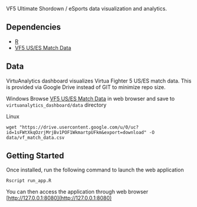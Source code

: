 VF5 Ultimate Shordown / eSports data visualization and analytics.

## Dependencies
* [R](https://cran.r-project.org/)
* [VF5 US/ES Match Data](https://drive.google.com/file/d/1sFWtXkqOzrjMrjBv1POF1WkmartpUFkm/view?usp=drive_link)

## Data
VirtuAnalytics dashboard visualizes Virtua Fighter 5 US/ES match data.
This is provided via Google Drive instead of GIT to minimize repo size.

Windows
Browse [VF5 US/ES Match Data](https://t.co/H6JnOKsIQj) in web browser and save to `virtuanalytics_dashboard/data` directory

Linux
```
wget "https://drive.usercontent.google.com/u/0/uc?id=1sFWtXkqOzrjMrjBv1POF1WkmartpUFkm&export=download" -O data/vf_match_data.csv

```

## Getting Started
Once installed, run the following command to launch the web application

```
Rscript run_app.R
```

You can then access the application through web browser [http://127.0.0.1:8080](http://127.0.0.1:8080)